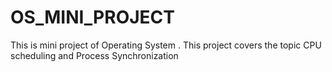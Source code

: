 # OS_MINI_PROJECT
This is mini project of Operating System . This project covers the topic CPU scheduling and Process Synchronization
